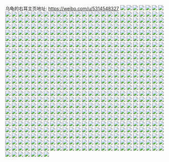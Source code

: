 乌龟的右耳主页地址: https://weibo.com/u/5314548327 
![](https://wx4.sinaimg.cn/mw2000/005NFiNpgy1h94vic3oeij30u0140n7d.jpg) 
![](https://wx4.sinaimg.cn/mw2000/005NFiNpgy1h94vii0osmj30u0140wni.jpg) 
![](https://wx4.sinaimg.cn/mw2000/005NFiNpgy1h94vifchlbj30u0140123.jpg) 
![](https://wx4.sinaimg.cn/mw2000/005NFiNpgy1h94viiz5ahj30u0140agi.jpg) 
![](https://wx4.sinaimg.cn/mw2000/005NFiNpgy1h92pw71lkcj33402c07wi.jpg) 
![](https://wx4.sinaimg.cn/mw2000/005NFiNpgy1h92pw3n15gj30u01667at.jpg) 
![](https://wx4.sinaimg.cn/mw2000/005NFiNpgy1h92pw4celsj30tz14sah9.jpg) 
![](https://wx4.sinaimg.cn/mw2000/005NFiNpgy1h8t2o1cef5j30s913z7j9.jpg) 
![](https://wx4.sinaimg.cn/mw2000/005NFiNpgy1h8clnm63vvj30u00zmnkp.jpg) 
![](https://wx4.sinaimg.cn/mw2000/005NFiNpgy1h888nxo1o3j30x10u2aju.jpg) 
![](https://wx4.sinaimg.cn/mw2000/005NFiNpgy1h888nyknchj30tx0u2gwo.jpg) 
![](https://wx4.sinaimg.cn/mw2000/005NFiNpgy1h888nzeb9yj30y80u24cf.jpg) 
![](https://wx4.sinaimg.cn/mw2000/005NFiNpgy1h888nwgoaij30xl0u2wpi.jpg) 
![](https://wx4.sinaimg.cn/mw2000/005NFiNpgy1h7wnscneekj32c03407wi.jpg) 
![](https://wx4.sinaimg.cn/mw2000/005NFiNpgy1h7gtqbn2roj30zu1jqad5.jpg) 
![](https://wx4.sinaimg.cn/mw2000/005NFiNpgy1h7gtqc8cccj30zu1kwdhu.jpg) 
![](https://wx4.sinaimg.cn/mw2000/005NFiNpgy1h7gtqauxh7j30zt1letb7.jpg) 
![](https://wx4.sinaimg.cn/mw2000/005NFiNpgy1h7eio3jgsrj31sc2dsu0y.jpg) 
![](https://wx4.sinaimg.cn/mw2000/005NFiNpgy1h77kml2xvgj30zu25o7wi.jpg) 
![](https://wx4.sinaimg.cn/mw2000/005NFiNpgy1h77kmogtooj30zu25onpd.jpg) 
![](https://wx4.sinaimg.cn/mw2000/005NFiNpgy1h73s7btiv1j3334334x6p.jpg) 
![](https://wx4.sinaimg.cn/mw2000/005NFiNpgy1h73s7c7xn9j30u00u0aba.jpg) 
![](https://wx4.sinaimg.cn/mw2000/005NFiNpgy1h6ed8mefyfj30wi0qjwfb.jpg) 
![](https://wx4.sinaimg.cn/mw2000/005NFiNpgy1h6ed8mtdr0j30wi0wmjrz.jpg) 
![](https://wx4.sinaimg.cn/mw2000/005NFiNpgy1h6b35vr4wvj322o33yao1.jpg) 
![](https://wx4.sinaimg.cn/mw2000/005NFiNpgy1h6b35ywjjtj322m33ytsz.jpg) 
![](https://wx4.sinaimg.cn/mw2000/005NFiNpgy1h6b35sukchj31tu22o7wi.jpg) 
![](https://wx4.sinaimg.cn/mw2000/005NFiNpgy1h66jch38bzj32c0341aiv.jpg) 
![](https://wx4.sinaimg.cn/mw2000/005NFiNpgy1h66jd3x5o6j32c0341n6t.jpg) 
![](https://wx4.sinaimg.cn/mw2000/005NFiNpgy1h66jhd2xzyj32c0340tiy.jpg) 
![](https://wx4.sinaimg.cn/mw2000/005NFiNpgy1h66jixkzwbj312w1sl41e.jpg) 
![](https://wx4.sinaimg.cn/mw2000/005NFiNpgy1h5x6mwvesmj30u00vuwml.jpg) 
![](https://wx4.sinaimg.cn/mw2000/005NFiNpgy1h5x6n9w29dj30wi1ljwo8.jpg) 
![](https://wx4.sinaimg.cn/mw2000/005NFiNpgy1h5x6nalc8vj30t11a1nfl.jpg) 
![](https://wx4.sinaimg.cn/mw2000/005NFiNpgy1h5vzhgykmpj32c0340qv6.jpg) 
![](https://wx4.sinaimg.cn/mw2000/005NFiNpgy1h5vzhewstvj33402c0nb4.jpg) 
![](https://wx4.sinaimg.cn/mw2000/005NFiNpgy1h5vzmlsyo2j30wh1miabp.jpg) 
![](https://wx4.sinaimg.cn/mw2000/005NFiNpgy1h5p5i9i5vzj33402c0qv5.jpg) 
![](https://wx4.sinaimg.cn/mw2000/005NFiNpgy1h5p5ierqu1j327m2q8b2a.jpg) 
![](https://wx4.sinaimg.cn/mw2000/005NFiNpgy1h5km07bqgoj31sc2dsqs9.jpg) 
![](https://wx4.sinaimg.cn/mw2000/005NFiNpgy1h5jb3t7lccj30tn1d9dqs.jpg) 
![](https://wx4.sinaimg.cn/mw2000/005NFiNpgy1h5jb8v9kibj30tu13uqdb.jpg) 
![](https://wx4.sinaimg.cn/mw2000/005NFiNpgy1h5jb3mxz9rj30tw13wjwk.jpg) 
![](https://wx4.sinaimg.cn/mw2000/005NFiNpgy1h5jb8vrqw7j30tu13ugrv.jpg) 
![](https://wx4.sinaimg.cn/mw2000/005NFiNpgy1h5jb3rpt1sj33kd2hz4qr.jpg) 
![](https://wx4.sinaimg.cn/mw2000/005NFiNpgy1h5j9omew7sj30tu1080zk.jpg) 
![](https://wx4.sinaimg.cn/mw2000/005NFiNpgy1h5j9o3l5ltj313u0tuaj7.jpg) 
![](https://wx4.sinaimg.cn/mw2000/005NFiNpgy1h5j9n840ihj313u0tun9h.jpg) 
![](https://wx4.sinaimg.cn/mw2000/005NFiNpgy1h5j9p7cpg6j33402c0npe.jpg) 
![](https://wx4.sinaimg.cn/mw2000/005NFiNpgy1h5j9n8imztj313u0tu15k.jpg) 
![](https://wx4.sinaimg.cn/mw2000/005NFiNpgy1h5j4q6jtd7j31sc2dshdt.jpg) 
![](https://wx4.sinaimg.cn/mw2000/005NFiNpgy1h5j4pzr52mj32c03414qq.jpg) 
![](https://wx4.sinaimg.cn/mw2000/005NFiNpgy1h5e9d0yiahj30u00ucju9.jpg) 
![](https://wx4.sinaimg.cn/mw2000/005NFiNpgy1h5c6qv3uxsj31hc0u0nbm.jpg) 
![](https://wx4.sinaimg.cn/mw2000/005NFiNpgy1h5c6qvmv2uj31hc0u04bt.jpg) 
![](https://wx4.sinaimg.cn/mw2000/005NFiNpgy1h5c6qw89e3j31ew0smnal.jpg) 
![](https://wx4.sinaimg.cn/mw2000/005NFiNpgy1h52yqrvhr0j32c0340b29.jpg) 
![](https://wx4.sinaimg.cn/mw2000/005NFiNpgy1h52yqssj8fj32c0341b29.jpg) 
![](https://wx4.sinaimg.cn/mw2000/005NFiNpgy1h52yr1x18mj30wi1ycqv5.jpg) 
![](https://wx4.sinaimg.cn/mw2000/005NFiNpgy1h52yra8rumj30wi1ycqv5.jpg) 
![](https://wx4.sinaimg.cn/mw2000/005NFiNpgy1h52yqo4frnj30wi1ycnpd.jpg) 
![](https://wx4.sinaimg.cn/mw2000/005NFiNpgy1h52yriqwwnj30wi1ycnpd.jpg) 
![](https://wx4.sinaimg.cn/mw2000/005NFiNpgy1h4yat4knayj30u00g3wgb.jpg) 
![](https://wx4.sinaimg.cn/mw2000/005NFiNpgy1h4xdipa5caj30mi0u0dlz.jpg) 
![](https://wx4.sinaimg.cn/mw2000/005NFiNpgy1h4xdipsnunj30mi0u0454.jpg) 
![](https://wx4.sinaimg.cn/mw2000/005NFiNpgy1h4v4ohsj6kj30wi1fijyi.jpg) 
![](https://wx4.sinaimg.cn/mw2000/005NFiNpgy1h4v4p9hs3zj30wi1ycqg9.jpg) 
![](https://wx4.sinaimg.cn/mw2000/005NFiNpgy1h4v4oiluq5j30wh0ddta0.jpg) 
![](https://wx4.sinaimg.cn/mw2000/005NFiNpgy1h4v4rea1qvj30wh0huq4u.jpg) 
![](https://wx4.sinaimg.cn/mw2000/005NFiNpgy1h4rnwx0u8rj33402c0npe.jpg) 
![](https://wx4.sinaimg.cn/mw2000/005NFiNpgy1h4qfbh98ysj30sw0psthh.jpg) 
![](https://wx4.sinaimg.cn/mw2000/005NFiNpgy1h4qfcop9l3j30p10rdgt9.jpg) 
![](https://wx4.sinaimg.cn/mw2000/005NFiNpgy1h4pdf39zn3j31sc2dse81.jpg) 
![](https://wx4.sinaimg.cn/mw2000/005NFiNpgy1h4pdfip4noj315o1qih7l.jpg) 
![](https://wx4.sinaimg.cn/mw2000/005NFiNpgy1h4pdhojk5uj30tw13w4db.jpg) 
![](https://wx4.sinaimg.cn/mw2000/005NFiNpgy1h4pderq93uj31sc2dse81.jpg) 
![](https://wx4.sinaimg.cn/mw2000/005NFiNpgy1h4ihootqgjj31sc2dsave.jpg) 
![](https://wx4.sinaimg.cn/mw2000/005NFiNpgy1h4ifcy695pj31sc2dsu0y.jpg) 
![](https://wx4.sinaimg.cn/mw2000/005NFiNpgy1h4ifd3xtlvj31sc2ds7wi.jpg) 
![](https://wx4.sinaimg.cn/mw2000/005NFiNpgy1h4ifcywjxuj30u01sxn4c.jpg) 
![](https://wx4.sinaimg.cn/mw2000/005NFiNpgy1h4ifd0uconj30wi1ycdwf.jpg) 
![](https://wx4.sinaimg.cn/mw2000/005NFiNpgy1h4ifd1drjqj30u00lpgpb.jpg) 
![](https://wx4.sinaimg.cn/mw2000/005NFiNpgy1h4gymxhe9uj31sc2dsb29.jpg) 
![](https://wx4.sinaimg.cn/mw2000/005NFiNpgy1h4gymw2dfcj31sc2dse81.jpg) 
![](https://wx4.sinaimg.cn/mw2000/005NFiNpgy1h4gymzsxoyj31sc2dsb29.jpg) 
![](https://wx4.sinaimg.cn/mw2000/005NFiNpgy1h4g0gnwc77j32c03404qq.jpg) 
![](https://wx4.sinaimg.cn/mw2000/005NFiNpgy1h4g0gr6st9j30u008dq40.jpg) 
![](https://wx4.sinaimg.cn/mw2000/005NFiNpgy1h4g0gqfmckj32c0340qv5.jpg) 
![](https://wx4.sinaimg.cn/mw2000/005NFiNpgy1h4ftga02lcj313u0tu7nh.jpg) 
![](https://wx4.sinaimg.cn/mw2000/005NFiNpgy1h4ftfu62nwj30ts0viwqw.jpg) 
![](https://wx4.sinaimg.cn/mw2000/005NFiNpgy1h4fti6gm7rj30tw13w4fd.jpg) 
![](https://wx4.sinaimg.cn/mw2000/005NFiNpgy1h4cd99jmo6j31sc2dskjm.jpg) 
![](https://wx4.sinaimg.cn/mw2000/005NFiNpgy1h4cd93l8s9j31sc2dse83.jpg) 
![](https://wx4.sinaimg.cn/mw2000/005NFiNpgy1h4cd9hbxqyj31sc2ajnpf.jpg) 
![](https://wx4.sinaimg.cn/mw2000/005NFiNpgy1h4cdcr0xsyj30hh0cxdge.jpg) 
![](https://wx4.sinaimg.cn/mw2000/005NFiNpgy1h442dof7kzj30u00sv10n.jpg) 
![](https://wx4.sinaimg.cn/mw2000/005NFiNpgy1h439dp4i1sj32c0340hdu.jpg) 
![](https://wx4.sinaimg.cn/mw2000/005NFiNpgy1h439drq2w9j32by2yhx6p.jpg) 
![](https://wx4.sinaimg.cn/mw2000/005NFiNpgy1h439duyuumj31sc2dshdt.jpg) 
![](https://wx4.sinaimg.cn/mw2000/005NFiNpgy1h43901h4u3j33402c0npf.jpg) 
![](https://wx4.sinaimg.cn/mw2000/005NFiNpgy1h4370yl808j30qa1apnbt.jpg) 
![](https://wx4.sinaimg.cn/mw2000/005NFiNpgy1h4370xia6jj30u01hc1ct.jpg) 
![](https://wx4.sinaimg.cn/mw2000/005NFiNpgy1h40z6xxbbrj32c03411kz.jpg) 
![](https://wx4.sinaimg.cn/mw2000/005NFiNpgy1h40z6yto77j30pi0mcdn5.jpg) 
![](https://wx4.sinaimg.cn/mw2000/005NFiNpgy1h3w4mlcqtmj30tq0fz77s.jpg) 
![](https://wx4.sinaimg.cn/mw2000/005NFiNpgy1h3w4mozu8sj30tf0mdwjo.jpg) 
![](https://wx4.sinaimg.cn/mw2000/005NFiNpgy1h3srchjhk4j32c03407wi.jpg) 
![](https://wx4.sinaimg.cn/mw2000/005NFiNpgy1h3srcjboksj32c03404qp.jpg) 
![](https://wx4.sinaimg.cn/mw2000/005NFiNpgy1h3srcmuywkj32c0340x6q.jpg) 
![](https://wx4.sinaimg.cn/mw2000/005NFiNpgy1h3srcblc9rj30sk13rtgg.jpg) 
![](https://wx4.sinaimg.cn/mw2000/005NFiNpgy1h3srcdwxvzj32c03401ky.jpg) 
![](https://wx4.sinaimg.cn/mw2000/005NFiNpgy1h3srco5jcjj31sc2dse3s.jpg) 
![](https://wx4.sinaimg.cn/mw2000/005NFiNply1h3qes2398mj30nu0miwl6.jpg) 
![](https://wx4.sinaimg.cn/mw2000/005NFiNply1h3qeutauv8j313u0tuk6y.jpg) 
![](https://wx4.sinaimg.cn/mw2000/005NFiNpgy1h3mwylumx8j31sc2ds4qq.jpg) 
![](https://wx4.sinaimg.cn/mw2000/005NFiNpgy1h3gapdwyxnj31sc2ds1kx.jpg) 
![](https://wx4.sinaimg.cn/mw2000/005NFiNpgy1h3g7344opfj30wi1ycx1i.jpg) 
![](https://wx4.sinaimg.cn/mw2000/005NFiNpgy1h3fn3urxv9j30mi0idtdd.jpg) 
![](https://wx4.sinaimg.cn/mw2000/005NFiNpgy1h3fmxpuxmsj33402c0qv6.jpg) 
![](https://wx4.sinaimg.cn/mw2000/005NFiNpgy1h3fmxrq14bj33402c0qv6.jpg) 
![](https://wx4.sinaimg.cn/mw2000/005NFiNpgy1h3fmgneaqhj31sc2dse81.jpg) 
![](https://wx4.sinaimg.cn/mw2000/005NFiNpgy1h3913tu8nqj30u01dge10.jpg) 
![](https://wx4.sinaimg.cn/mw2000/005NFiNpgy1h38jiqwtr8j30wi1yckbo.jpg) 
![](https://wx4.sinaimg.cn/mw2000/005NFiNpgy1h304nk6tf2j31sc2dsu0x.jpg) 
![](https://wx4.sinaimg.cn/mw2000/005NFiNpgy1h304nl3oa1j30mi0u0qci.jpg) 
![](https://wx4.sinaimg.cn/mw2000/005NFiNpgy1h304nhqfghj30mi0rjam4.jpg) 
![](https://wx4.sinaimg.cn/mw2000/005NFiNpgy1h2zsvnlpwfj31sc2ds7wh.jpg) 
![](https://wx4.sinaimg.cn/mw2000/005NFiNpgy1h2zsvok9m1j31sc2dse81.jpg) 
![](https://wx4.sinaimg.cn/mw2000/005NFiNpgy1h2yxwxsnclj32c0340qv6.jpg) 
![](https://wx4.sinaimg.cn/mw2000/005NFiNpgy1h2yxwz83ojj30tz19ntmh.jpg) 
![](https://wx4.sinaimg.cn/mw2000/005NFiNpgy1h2hjgll3ibj33402c0b2a.jpg) 
![](https://wx4.sinaimg.cn/mw2000/005NFiNpgy1h2fb5vojaij30wi0b7t9u.jpg) 
![](https://wx4.sinaimg.cn/mw2000/005NFiNpgy1h2fb5whnfbj30wi0j3q6l.jpg) 
![](https://wx4.sinaimg.cn/mw2000/005NFiNpgy1h2cyrxr2fhj33402c0b2a.jpg) 
![](https://wx4.sinaimg.cn/mw2000/005NFiNpgy1h2bkzf537oj30mi0u0dnf.jpg) 
![](https://wx4.sinaimg.cn/mw2000/005NFiNpgy1h2bkzd3cbpj30wi1ycnpd.jpg) 
![](https://wx4.sinaimg.cn/mw2000/005NFiNpgy1h2bkzdwf54j30uo1iidp9.jpg) 
![](https://wx4.sinaimg.cn/mw2000/005NFiNpgy1h2bkzei6p5j30v81hz11u.jpg) 
![](https://wx4.sinaimg.cn/mw2000/005NFiNpgy1h2937rpsesj30c80bm0t5.jpg) 
![](https://wx4.sinaimg.cn/mw2000/005NFiNpgy1h271ymxhxpj30u01hc1j3.jpg) 
![](https://wx4.sinaimg.cn/mw2000/005NFiNpgy1h271ynkk3lj30u01hctxj.jpg) 
![](https://wx4.sinaimg.cn/mw2000/005NFiNpgy1h271yor5j4j30u01hce52.jpg) 
![](https://wx4.sinaimg.cn/mw2000/005NFiNpgy1h271yp9na1j30u01hckf9.jpg) 
![](https://wx4.sinaimg.cn/mw2000/005NFiNpgy1h271ypoo0aj30u01hce45.jpg) 
![](https://wx4.sinaimg.cn/mw2000/005NFiNpgy1h22ld76sgjj30u01ag1ck.jpg) 
![](https://wx4.sinaimg.cn/mw2000/005NFiNpgy1h22lfn2id6j30u417ktn9.jpg) 
![](https://wx4.sinaimg.cn/mw2000/005NFiNpgy1h22ld9vz57j31sc2dsnpd.jpg) 
![](https://wx4.sinaimg.cn/mw2000/005NFiNpgy1h228pqbsr4j30wi1ycqph.jpg) 
![](https://wx4.sinaimg.cn/mw2000/005NFiNpgy1h228pmu3tqj30wi1ycx14.jpg) 
![](https://wx4.sinaimg.cn/mw2000/005NFiNpgy1h228py5ijrj30wi1yckjl.jpg) 
![](https://wx4.sinaimg.cn/mw2000/005NFiNpgy1h228pz1wcbj30hl0u0dm1.jpg) 
![](https://wx4.sinaimg.cn/mw2000/005NFiNpgy1h1z1pl9posj33402c0e82.jpg) 
![](https://wx4.sinaimg.cn/mw2000/005NFiNpgy1h1z1pnd1v2j33402c0hdw.jpg) 
![](https://wx4.sinaimg.cn/mw2000/005NFiNpgy1h1z0lnuu02j313u0tu7l4.jpg) 
![](https://wx4.sinaimg.cn/mw2000/005NFiNpgy1h1z0h3w08pj313u0tukcf.jpg) 
![](https://wx4.sinaimg.cn/mw2000/005NFiNpgy1h1z0hrqcjlj313u0tu1cs.jpg) 
![](https://wx4.sinaimg.cn/mw2000/005NFiNpgy1h1z0igobylj313u0nvasg.jpg) 
![](https://wx4.sinaimg.cn/mw2000/005NFiNpgy1h1z0l4l0q1j313u0tu7nb.jpg) 
![](https://wx4.sinaimg.cn/mw2000/005NFiNpgy1h1z0gjdfv6j313u0tu1bq.jpg) 
![](https://wx4.sinaimg.cn/mw2000/005NFiNpgy1h1z0k44lo3j33402c0e83.jpg) 
![](https://wx4.sinaimg.cn/mw2000/005NFiNpgy1h1z0k0o110j315o1mn7wh.jpg) 
![](https://wx4.sinaimg.cn/mw2000/005NFiNpgy1h1z0me5pfqj30mi0u07gz.jpg) 
![](https://wx4.sinaimg.cn/mw2000/005NFiNpgy1h1z0q67gctj30mi0u0tg2.jpg) 
![](https://wx4.sinaimg.cn/mw2000/005NFiNpgy1h1yur6gzzhj32c0340npg.jpg) 
![](https://wx4.sinaimg.cn/mw2000/005NFiNpgy1h1yur2dgyhj315o2ethdt.jpg) 
![](https://wx4.sinaimg.cn/mw2000/005NFiNpgy1h1yuqzwqd1j30xc3pcqv5.jpg) 
![](https://wx4.sinaimg.cn/mw2000/005NFiNpgy1h1yur18stpj30xc35wkjm.jpg) 
![](https://wx4.sinaimg.cn/mw2000/005NFiNpgy1h1s94nf0cej30mi0u07ew.jpg) 
![](https://wx4.sinaimg.cn/mw2000/005NFiNpgy1h1s92x7et9j30mi0u0tll.jpg) 
![](https://wx4.sinaimg.cn/mw2000/005NFiNpgy1h1s8zg71rxj32c03407wk.jpg) 
![](https://wx4.sinaimg.cn/mw2000/005NFiNpgy1h1piqp66qvj30wi1dq0z7.jpg) 
![](https://wx4.sinaimg.cn/mw2000/005NFiNpgy1h1oae28sd4j30mi141wp3.jpg) 
![](https://wx4.sinaimg.cn/mw2000/005NFiNpgy1h1hpz2wb8aj30tu13u4al.jpg) 
![](https://wx4.sinaimg.cn/mw2000/005NFiNpgy1h1hpz225zwj31pa2ub4qp.jpg) 
![](https://wx4.sinaimg.cn/mw2000/005NFiNpgy1h1d284suwqj32c03404qr.jpg) 
![](https://wx4.sinaimg.cn/mw2000/005NFiNpgy1h183c5zz6ij30we1c9wnq.jpg) 
![](https://wx4.sinaimg.cn/mw2000/005NFiNpgy1h183c6drzxj30wh1lhqcr.jpg) 
![](https://wx4.sinaimg.cn/mw2000/005NFiNpgy1h183c6s77bj30wi1lmgvt.jpg) 
![](https://wx4.sinaimg.cn/mw2000/005NFiNpgy1h183c7n2j0j31wl2k1kjl.jpg) 
![](https://wx4.sinaimg.cn/mw2000/005NFiNpgy1h183c9838lj33402c0u0y.jpg) 
![](https://wx4.sinaimg.cn/mw2000/005NFiNpgy1h183cabbwxj32c03407wi.jpg) 
![](https://wx4.sinaimg.cn/mw2000/005NFiNpgy1h183cbjlokj31sc2dskjl.jpg) 
![](https://wx4.sinaimg.cn/mw2000/005NFiNpgy1h183cc7kmgj31sc2dse81.jpg) 
![](https://wx4.sinaimg.cn/mw2000/005NFiNpgy1h183ccpsftj30mi0u0wk6.jpg) 
![](https://wx4.sinaimg.cn/mw2000/005NFiNpgy1h0ucyw7p1cj32c0340b2a.jpg) 
![](https://wx4.sinaimg.cn/mw2000/005NFiNpgy1h0ucys0e2dj30mi0u0468.jpg) 
![](https://wx4.sinaimg.cn/mw2000/005NFiNpgy1h0s0bjcempj313u0tu7f1.jpg) 
![](https://wx4.sinaimg.cn/mw2000/005NFiNpgy1h0s0a7jpjzj30fv0u0dm3.jpg) 
![](https://wx4.sinaimg.cn/mw2000/005NFiNpgy1h0fgloud1qj30mi0u0wkt.jpg) 
![](https://wx4.sinaimg.cn/mw2000/005NFiNpgy1h0fglpaucej30wg176469.jpg) 
![](https://wx4.sinaimg.cn/mw2000/005NFiNpgy1h0fgg1gbe2j30wi1lr1kp.jpg) 
![](https://wx4.sinaimg.cn/mw2000/005NFiNpgy1h0fgg2jyzcj30u01sxqt8.jpg) 
![](https://wx4.sinaimg.cn/mw2000/005NFiNpgy1h0fgg47q7pj333y1trb2b.jpg) 
![](https://wx4.sinaimg.cn/mw2000/005NFiNpgy1h0fgg5ky2yj31sc2ds1kx.jpg) 
![](https://wx4.sinaimg.cn/mw2000/005NFiNpgy1h0fgg04hfxj31sc2ds1kx.jpg) 
![](https://wx4.sinaimg.cn/mw2000/005NFiNpgy1h0fgg6egqlj31sc2ds1kx.jpg) 
![](https://wx4.sinaimg.cn/mw2000/005NFiNpgy1h0d30o3a3aj32c0340u0y.jpg) 
![](https://wx4.sinaimg.cn/mw2000/005NFiNpgy1h0d0hqdkpyj32c03407wk.jpg) 
![](https://wx4.sinaimg.cn/mw2000/005NFiNpgy1h0d0hm857wj32c03401kz.jpg) 
![](https://wx4.sinaimg.cn/mw2000/005NFiNpgy1h0d0hrrcp8j30hg0tzq8k.jpg) 
![](https://wx4.sinaimg.cn/mw2000/005NFiNpgy1h06xe1ymdtj30u011g0z6.jpg) 
![](https://wx4.sinaimg.cn/mw2000/005NFiNpgy1h06xeje75sj30u00g5tei.jpg) 
![](https://wx4.sinaimg.cn/mw2000/005NFiNpgy1gzytdy3qizj30wi1yc4bj.jpg) 
![](https://wx4.sinaimg.cn/mw2000/005NFiNpgy1gzupez6tloj30wi1lse5k.jpg) 
![](https://wx4.sinaimg.cn/mw2000/005NFiNpgy1gzupew2ftkj30wi1lghb3.jpg) 
![](https://wx4.sinaimg.cn/mw2000/005NFiNpgy1gzopwukz1oj32bc2bc4qp.jpg) 
![](https://wx4.sinaimg.cn/mw2000/005NFiNpgy1gzgxh9wd4aj30u01sxamw.jpg) 
![](https://wx4.sinaimg.cn/mw2000/005NFiNpgy1gz4qko7q7tj30u01apjxi.jpg) 
![](https://wx4.sinaimg.cn/mw2000/005NFiNpgy1gyzp7eyhggj33402c0npe.jpg) 
![](https://wx4.sinaimg.cn/mw2000/005NFiNpgy1gytsqy6itrj30t117kk8j.jpg) 
![](https://wx4.sinaimg.cn/mw2000/005NFiNpgy1gytsqyo0tmj30u00xm0vs.jpg) 
![](https://wx4.sinaimg.cn/mw2000/005NFiNpgy1gytsqz05brj30wh0utdje.jpg) 
![](https://wx4.sinaimg.cn/mw2000/005NFiNpgy1gytsqzezqwj30wi1yc7f4.jpg) 
![](https://wx4.sinaimg.cn/mw2000/005NFiNpgy1gy6dibpm9fj30tw13qtpl.jpg) 
![](https://wx4.sinaimg.cn/mw2000/005NFiNpgy1gy6diakuj9j30tw13otq2.jpg) 
![](https://wx4.sinaimg.cn/mw2000/005NFiNpgy1gxyg2d46d6j30u01sxnas.jpg) 
![](https://wx4.sinaimg.cn/mw2000/005NFiNpgy1gxp1or4h81j30c80gyn0b.jpg) 
![](https://wx4.sinaimg.cn/mw2000/005NFiNpgy1gxjgtbya4dj32c03407wj.jpg) 
![](https://wx4.sinaimg.cn/mw2000/005NFiNpgy1gxicuxtpsqj30mi0u0wmk.jpg) 
![](https://wx4.sinaimg.cn/mw2000/005NFiNpgy1gxicj3fp1lj30mi0u0dnz.jpg) 
![](https://wx4.sinaimg.cn/mw2000/005NFiNpgy1gxactv1pkkj30u012faeo.jpg) 
![](https://wx4.sinaimg.cn/mw2000/005NFiNpgy1gxactthu3ij30u01400z2.jpg) 
![](https://wx4.sinaimg.cn/mw2000/005NFiNpgy1gxactvixfgj31400u0gt8.jpg) 
![](https://wx4.sinaimg.cn/mw2000/005NFiNpgy1gx0mlfoxk1j32c0340hdu.jpg) 
![](https://wx4.sinaimg.cn/mw2000/005NFiNpgy1gwxmc3ytlij30lk0srqc1.jpg) 
![](https://wx4.sinaimg.cn/mw2000/005NFiNpgy1gwbkp4otjpj30wi1yc7fk.jpg) 
![](https://wx4.sinaimg.cn/mw2000/005NFiNpgy1gwbkp2minxj30u01sx0zd.jpg) 
![](https://wx4.sinaimg.cn/mw2000/005NFiNpgy1gwbkp3h6t6j30u01sxgre.jpg) 
![](https://wx4.sinaimg.cn/mw2000/005NFiNpgy1gwbjvc5z1zj32c0340hdu.jpg) 
![](https://wx4.sinaimg.cn/mw2000/005NFiNpgy1gwbk1xqf0dj30mi0u0n3g.jpg) 
![](https://wx4.sinaimg.cn/mw2000/005NFiNpgy1gwbk2bht9lj30mi0u0gsz.jpg) 
![](https://wx4.sinaimg.cn/mw2000/005NFiNpgy1gwbjy2kkspj313u0q9ahs.jpg) 
![](https://wx4.sinaimg.cn/mw2000/005NFiNpgy1gwa6h5c52uj30u210gaon.jpg) 
![](https://wx4.sinaimg.cn/mw2000/005NFiNpgy1gwa6h6osvjj30u213qdti.jpg) 
![](https://wx4.sinaimg.cn/mw2000/005NFiNpgy1gwa6h2rty4j31qm2c0qv5.jpg) 
![](https://wx4.sinaimg.cn/mw2000/005NFiNpgy1gwa6h8hwuuj31qc2c0qv5.jpg) 
![](https://wx4.sinaimg.cn/mw2000/005NFiNpgy1gw8605pgbsj30u0140dqk.jpg) 
![](https://wx4.sinaimg.cn/mw2000/005NFiNpgy1gw8606jxxgj30u0140wph.jpg) 
![](https://wx4.sinaimg.cn/mw2000/005NFiNpgy1gw71geutnxj32c02ime81.jpg) 
![](https://wx4.sinaimg.cn/mw2000/005NFiNpgy1gw6xb6a6r0j33402c07wj.jpg) 
![](https://wx4.sinaimg.cn/mw2000/005NFiNpgy1gw4iin9cm8j30lc0u0tfk.jpg) 
![](https://wx4.sinaimg.cn/mw2000/005NFiNpgy1gw00yhniukj30u0140jz1.jpg) 
![](https://wx4.sinaimg.cn/mw2000/005NFiNpgy1gw00ygf5jhj30u0140qb8.jpg) 
![](https://wx4.sinaimg.cn/mw2000/005NFiNpgy1gw00yio0agj30u0140wlt.jpg) 
![](https://wx4.sinaimg.cn/mw2000/005NFiNpgy1gw00yjm5oij30u0140wm3.jpg) 
![](https://wx4.sinaimg.cn/mw2000/005NFiNpgy1gw00ykm5sjj30u0140qaw.jpg) 
![](https://wx4.sinaimg.cn/mw2000/005NFiNpgy1gw00uc1h7jj30u01407d5.jpg) 
![](https://wx4.sinaimg.cn/mw2000/005NFiNpgy1gw00uba4t6j30u014046u.jpg) 
![](https://wx4.sinaimg.cn/mw2000/005NFiNpgy1gw00uddecwj30u0140thy.jpg) 
![](https://wx4.sinaimg.cn/mw2000/005NFiNpgy1gw00ugeaonj30u0140gy4.jpg) 
![](https://wx4.sinaimg.cn/mw2000/005NFiNpgy1gw00ujik7lj30u0140k2i.jpg) 
![](https://wx4.sinaimg.cn/mw2000/005NFiNpgy1gw00uhbxodj30u0140n7n.jpg) 
![](https://wx4.sinaimg.cn/mw2000/005NFiNpgy1gw00ukeqk7j30u0140125.jpg) 
![](https://wx4.sinaimg.cn/mw2000/005NFiNpgy1gw00ulqsixj30u01407ej.jpg) 
![](https://wx4.sinaimg.cn/mw2000/005NFiNpgy1gw00ummaekj30u0140tj1.jpg) 
![](https://wx4.sinaimg.cn/mw2000/005NFiNpgy1gvzzsgwk3dj30u0140q96.jpg) 
![](https://wx4.sinaimg.cn/mw2000/005NFiNpgy1gvwbysocx9j30uk36lx6p.jpg) 
![](https://wx4.sinaimg.cn/mw2000/005NFiNpgy1gvwbyqiohij30u03ecnpd.jpg) 
![](https://wx4.sinaimg.cn/mw2000/005NFiNpgy1gvwb7z26ofj32c0340u0y.jpg) 
![](https://wx4.sinaimg.cn/mw2000/005NFiNpgy1gvwbamo68fj30mi0u07ds.jpg) 
![](https://wx4.sinaimg.cn/mw2000/005NFiNpgy1gvwb7run49j30w616w7ot.jpg) 
![](https://wx4.sinaimg.cn/mw2000/005NFiNpgy1gvwbc0xtkuj30hy0mun2d.jpg) 
![](https://wx4.sinaimg.cn/mw2000/005NFiNpgy1gvjlwldud1j60u01hcape02.jpg) 
![](https://wx4.sinaimg.cn/mw2000/005NFiNpgy1gvjlwm0ppej60u01hcqhi02.jpg) 
![](https://wx4.sinaimg.cn/mw2000/005NFiNpgy1gvetce84hdj60a308sdi202.jpg) 
![](https://wx4.sinaimg.cn/mw2000/005NFiNpgy1gvetceh5fzj609g0fj77402.jpg) 
![](https://wx4.sinaimg.cn/mw2000/005NFiNpgy1gvetcdrcb8j607q09u40502.jpg) 
![](https://wx4.sinaimg.cn/mw2000/005NFiNpgy1gvetcesojej60rs0rtn0p02.jpg) 
![](https://wx4.sinaimg.cn/mw2000/005NFiNpgy1gvetd7pqu1j60rs0rsagx02.jpg) 
![](https://wx4.sinaimg.cn/mw2000/005NFiNpgy1gvepgtqn6rj60cs0cumx402.jpg) 
![](https://wx4.sinaimg.cn/mw2000/005NFiNpgy1gveph19ox8j60f00ejmxa02.jpg) 
![](https://wx4.sinaimg.cn/mw2000/005NFiNpgy1gv81wnqy0jj62rv2c1e8402.jpg) 
![](https://wx4.sinaimg.cn/mw2000/005NFiNpgy1gv2bxskagfj61900u0jx302.jpg) 
![](https://wx4.sinaimg.cn/mw2000/005NFiNpgy1gv2bxuvhocj618z0u0tf702.jpg) 
![](https://wx4.sinaimg.cn/mw2000/005NFiNpgy1gv2bznzz9oj62c03401kz02.jpg) 
![](https://wx4.sinaimg.cn/mw2000/005NFiNpgy1gv2c2se3cnj60mi0q410m02.jpg) 
![](https://wx4.sinaimg.cn/mw2000/005NFiNpgy1gv2bxotdjvj62c0340kjm02.jpg) 
![](https://wx4.sinaimg.cn/mw2000/005NFiNpgy1gv2c2qrwosj61000tzk9202.jpg) 
![](https://wx4.sinaimg.cn/mw2000/005NFiNpgy1guzw4ufsycj60u01sxqgb02.jpg) 
![](https://wx4.sinaimg.cn/mw2000/005NFiNpgy1guzw4w75clj60u01sx15402.jpg) 
![](https://wx4.sinaimg.cn/mw2000/005NFiNpgy1guzw4xtzrnj60u01sxtlc02.jpg) 
![](https://wx4.sinaimg.cn/mw2000/005NFiNpgy1guu8pzw7pqj60u01500x502.jpg) 
![](https://wx4.sinaimg.cn/mw2000/005NFiNpgy1guu8pzfie4j607h06da9x02.jpg) 
![](https://wx4.sinaimg.cn/mw2000/005NFiNpgy1guo9cx6b8xj62801o0npe02.jpg) 
![](https://wx4.sinaimg.cn/mw2000/005NFiNpgy1guo9czjgpxj62801o0kjm02.jpg) 
![](https://wx4.sinaimg.cn/mw2000/005NFiNpgy1gumfm4oqclj62c0340b2a02.jpg) 
![](https://wx4.sinaimg.cn/mw2000/005NFiNpgy1gujzpd1l8rj62c03404qr02.jpg) 
![](https://wx4.sinaimg.cn/mw2000/005NFiNpgy1gujzphxptrj62c0340e8302.jpg) 
![](https://wx4.sinaimg.cn/mw2000/005NFiNpgy1gujzpla9c9j62c0340npe02.jpg) 
![](https://wx4.sinaimg.cn/mw2000/005NFiNpgy1gufhdb9utaj61sc2dsb2a02.jpg) 
![](https://wx4.sinaimg.cn/mw2000/005NFiNpgy1gufhda3chlj61sc2ds1ky02.jpg) 
![](https://wx4.sinaimg.cn/mw2000/005NFiNpgy1gufhdcbodxj61sc2ds1ky02.jpg) 
![](https://wx4.sinaimg.cn/mw2000/005NFiNpgy1gufhdd8qrxj61sc2dsu0x02.jpg) 
![](https://wx4.sinaimg.cn/mw2000/005NFiNpgy1gufequa3uij629w2uwx6p02.jpg) 
![](https://wx4.sinaimg.cn/mw2000/005NFiNpgy1gufeqwq9evj62p920yb2902.jpg) 
![](https://wx4.sinaimg.cn/mw2000/005NFiNpgy1gucw9l7l2wj62801o0qv502.jpg) 
![](https://wx4.sinaimg.cn/mw2000/005NFiNpgy1gucw9m4ey5j62801o0npd02.jpg) 
![](https://wx4.sinaimg.cn/mw2000/005NFiNpgy1gucw9n6kytj62801o0x6p02.jpg) 
![](https://wx4.sinaimg.cn/mw2000/005NFiNpgy1gucw9k2z47j62801o0kjl02.jpg) 
![](https://wx4.sinaimg.cn/mw2000/005NFiNpgy1guaertza34j60rm1jan1s02.jpg) 
![](https://wx4.sinaimg.cn/mw2000/005NFiNpgy1guaerst040j62c02ypb2a02.jpg) 
![](https://wx4.sinaimg.cn/mw2000/005NFiNpgy1gu9jo6kr1yj63402c0e8202.jpg) 
![](https://wx4.sinaimg.cn/mw2000/005NFiNpgy1gu9jpkj2xjj63402c04qr02.jpg) 
![](https://wx4.sinaimg.cn/mw2000/005NFiNpgy1gu9jobts1gj63402c01l002.jpg) 
![](https://wx4.sinaimg.cn/mw2000/005NFiNpgy1gu9jo94ueuj63402c0npf02.jpg) 
![](https://wx4.sinaimg.cn/mw2000/005NFiNpgy1gu4t89sxewj61sc2dskjl02.jpg) 
![](https://wx4.sinaimg.cn/mw2000/005NFiNpgy1gu4t8brohsj61sc2dskjl02.jpg) 
![](https://wx4.sinaimg.cn/mw2000/005NFiNpgy1gu4t8dhb2vj61sc2dsu0x02.jpg) 
![](https://wx4.sinaimg.cn/mw2000/005NFiNpgy1gu4t8fvuzaj61sc2dsqv502.jpg) 
![](https://wx4.sinaimg.cn/mw2000/005NFiNpgy1gu1ca97bhej63402c0u0z02.jpg) 
![](https://wx4.sinaimg.cn/mw2000/005NFiNpgy1gu1ca6iu3hj62801o07wh02.jpg) 
![](https://wx4.sinaimg.cn/mw2000/005NFiNpgy1gu1ca7akwzj60w616wk7b02.jpg) 
![](https://wx4.sinaimg.cn/mw2000/005NFiNpgy1gu0ebykq23j63402c01l002.jpg) 
![](https://wx4.sinaimg.cn/mw2000/005NFiNpgy1gu0ec2640cj63402c0npf02.jpg) 
![](https://wx4.sinaimg.cn/mw2000/005NFiNpgy1gu0ee1d1luj615o1qi4qp02.jpg) 
![](https://wx4.sinaimg.cn/mw2000/005NFiNpgy1gu0ebwd379j63402c0e8302.jpg) 
![](https://wx4.sinaimg.cn/mw2000/005NFiNpgy1gu0ebuosk4j61sc2dsx6p02.jpg) 
![](https://wx4.sinaimg.cn/mw2000/005NFiNpgy1gu0em13b04j60w616wan402.jpg) 
![](https://wx4.sinaimg.cn/mw2000/005NFiNpgy1gu0a9gxhu5j62c0340x6q02.jpg) 
![](https://wx4.sinaimg.cn/mw2000/005NFiNpgy1gtz4b7arptj613u0tuk7c02.jpg) 
![](https://wx4.sinaimg.cn/mw2000/005NFiNpgy1gtz4b839h6j613u0tuh5g02.jpg) 
![](https://wx4.sinaimg.cn/mw2000/005NFiNpgy1gtz4b8n6zwj613u0tuds602.jpg) 
![](https://wx4.sinaimg.cn/mw2000/005NFiNpgy1gtz4b98f46j613u0tudup02.jpg) 
![](https://wx4.sinaimg.cn/mw2000/005NFiNpgy1gtufwgth06j63402c07wj02.jpg) 
![](https://wx4.sinaimg.cn/mw2000/005NFiNpgy1gtd6sji4bnj34gn3xjb2h.jpg) 
![](https://wx4.sinaimg.cn/mw2000/005NFiNpgy1gtd6sficykj30u00zx0x1.jpg) 
![](https://wx4.sinaimg.cn/mw2000/005NFiNpgy1gtd6skdp66j31jk21y4qp.jpg) 
![](https://wx4.sinaimg.cn/mw2000/005NFiNpgy1gtd6slq3zwj32qq2i5u0y.jpg) 
![](https://wx4.sinaimg.cn/mw2000/005NFiNpgy1gt8m8sbnyqj30pr0vgdth.jpg) 
![](https://wx4.sinaimg.cn/mw2000/005NFiNpgy1gt8m7q8psrj30uk2dwb29.jpg) 
![](https://wx4.sinaimg.cn/mw2000/005NFiNpgy1gt8m7szcoaj30wi1yctuf.jpg) 
![](https://wx4.sinaimg.cn/mw2000/005NFiNpgy1gt8m9qepcej30zi0tvwpq.jpg) 
![](https://wx4.sinaimg.cn/mw2000/005NFiNpgy1gt8m7jofr3j33402c01ky.jpg) 
![](https://wx4.sinaimg.cn/mw2000/005NFiNpgy1gt8m7u4z2dj30uk36lx6p.jpg) 
![](https://wx4.sinaimg.cn/mw2000/005NFiNpgy1gt8mar75r6j33402c01ky.jpg) 
![](https://wx4.sinaimg.cn/mw2000/005NFiNpgy1gt8dqpkd7ij30v40tv489.jpg) 
![](https://wx4.sinaimg.cn/mw2000/005NFiNpgy1gt2gonscl5j31jn1w24qp.jpg) 
![](https://wx4.sinaimg.cn/mw2000/005NFiNpgy1gt2gootwsgj31cm1iu1es.jpg) 
![](https://wx4.sinaimg.cn/mw2000/005NFiNpgy1gt2gorsvrsj32c0340npe.jpg) 
![](https://wx4.sinaimg.cn/mw2000/005NFiNpgy1gt2gouim3ej32c0340npe.jpg) 
![](https://wx4.sinaimg.cn/mw2000/005NFiNpgy1gstkie6qxcj32c0340npf.jpg) 
![](https://wx4.sinaimg.cn/mw2000/005NFiNpgy1gstkigw1p2j32c0340qv7.jpg) 
![](https://wx4.sinaimg.cn/mw2000/005NFiNpgy1gstkijwk5jj32c03401kz.jpg) 
![](https://wx4.sinaimg.cn/mw2000/005NFiNpgy1gstkinnoafj32c03401kz.jpg) 
![](https://wx4.sinaimg.cn/mw2000/005NFiNpgy1gss6kosnqvj32c03401kz.jpg) 
![](https://wx4.sinaimg.cn/mw2000/005NFiNpgy1gss6klywgoj32c03401kz.jpg) 
![](https://wx4.sinaimg.cn/mw2000/005NFiNpgy1gsm0uamif5j30tu0u310o.jpg) 
![](https://wx4.sinaimg.cn/mw2000/005NFiNpgy1gsm0skf6rzj30wh09s3zp.jpg) 
![](https://wx4.sinaimg.cn/mw2000/005NFiNpgy1gshv4kat7xj31400u0qa6.jpg) 
![](https://wx4.sinaimg.cn/mw2000/005NFiNpgy1gshv4jxd1sj31400u0tiu.jpg) 
![](https://wx4.sinaimg.cn/mw2000/005NFiNpgy1gsar5q2fj9j32c0340npd.jpg) 
![](https://wx4.sinaimg.cn/mw2000/005NFiNpgy1gsar5mx9okj32c0340e81.jpg) 
![](https://wx4.sinaimg.cn/mw2000/005NFiNpgy1gs7okib7g3j313u0qrnpd.jpg) 
![](https://wx4.sinaimg.cn/mw2000/005NFiNpgy1gs3veg1k4sj30uy0yz0z0.jpg) 
![](https://wx4.sinaimg.cn/mw2000/005NFiNpgy1gs3vegod5ij31a70z316b.jpg) 
![](https://wx4.sinaimg.cn/mw2000/005NFiNpgy1gs3vehe8mmj31kc140dxs.jpg) 
![](https://wx4.sinaimg.cn/mw2000/005NFiNpgy1gs3vej7f3cj31e611mk41.jpg) 
![](https://wx4.sinaimg.cn/mw2000/005NFiNpgy1gs3s51u598j33402c0npe.jpg) 
![](https://wx4.sinaimg.cn/mw2000/005NFiNpgy1gs326llypzj333w1ufe82.jpg) 
![](https://wx4.sinaimg.cn/mw2000/005NFiNpgy1gs1yole3y7j32c02ocwyr.jpg) 
![](https://wx4.sinaimg.cn/mw2000/005NFiNpgy1gs1ypbs2uzj32c0340qv5.jpg) 
![](https://wx4.sinaimg.cn/mw2000/005NFiNpgy1gs1yp3n4u3j32c02ja7wi.jpg) 
![](https://wx4.sinaimg.cn/mw2000/005NFiNpgy1grzptz1ht1j30rs3atb2a.jpg) 
![](https://wx4.sinaimg.cn/mw2000/005NFiNpgy1grzg5ulqxuj30u00zu7w2.jpg) 
![](https://wx4.sinaimg.cn/mw2000/005NFiNpgy1grzg2u7so9j33402c0qv7.jpg) 
![](https://wx4.sinaimg.cn/mw2000/005NFiNpgy1grzg2wwf6kj31sc2ds000.jpg) 
![](https://wx4.sinaimg.cn/mw2000/005NFiNpgy1grzg2d7xauj32dx2c04qq.jpg) 
![](https://wx4.sinaimg.cn/mw2000/005NFiNpgy1grzg31l2vqj330j20lhdu.jpg) 
![](https://wx4.sinaimg.cn/mw2000/005NFiNpgy1gryf8gm1ioj32c0340u0x.jpg) 
![](https://wx4.sinaimg.cn/mw2000/005NFiNpgy1gryf8mzaykj32c0340b29.jpg) 
![](https://wx4.sinaimg.cn/mw2000/005NFiNpgy1gryf8unbpjj32c0340b29.jpg) 
![](https://wx4.sinaimg.cn/mw2000/005NFiNpgy1gryf8pfvh7j31be1axna3.jpg) 
![](https://wx4.sinaimg.cn/mw2000/005NFiNpgy1gryf954s55j33402c04qp.jpg) 
![](https://wx4.sinaimg.cn/mw2000/005NFiNpgy1gryf9qcuxgj32c0340hdt.jpg) 
![](https://wx4.sinaimg.cn/mw2000/005NFiNpgy1grlhsks825j310d0yon6l.jpg) 
![](https://wx4.sinaimg.cn/mw2000/005NFiNpgy1grlhsoswxaj30ys0pndo5.jpg) 
![](https://wx4.sinaimg.cn/mw2000/005NFiNpgy1grlhsnlthvj30u01ianpd.jpg) 
![](https://wx4.sinaimg.cn/mw2000/005NFiNpgy1grlhsqjoajj31jv1cnnip.jpg) 
![](https://wx4.sinaimg.cn/mw2000/005NFiNpgy1grkgzb8ldkj33402c0b29.jpg) 
![](https://wx4.sinaimg.cn/mw2000/005NFiNpgy1grizirbtj7j333y27b7wj.jpg) 
![](https://wx4.sinaimg.cn/mw2000/005NFiNpgy1grizizg8lzj33402c0npf.jpg) 
![](https://wx4.sinaimg.cn/mw2000/005NFiNpgy1grizj1fh49j30no0hsgm3.jpg) 
![](https://wx4.sinaimg.cn/mw2000/005NFiNpgy1grizilism6j315s0vc7lt.jpg) 
![](https://wx4.sinaimg.cn/mw2000/005NFiNpgy1grizj14odlj315s0vctml.jpg) 
![](https://wx4.sinaimg.cn/mw2000/005NFiNpgy1grizio880rj33402cv4qr.jpg) 
![](https://wx4.sinaimg.cn/mw2000/005NFiNpgy1grizj0alskj30vc0vctms.jpg) 
![](https://wx4.sinaimg.cn/mw2000/005NFiNpgy1griziw4ytzj30vc0vcqi5.jpg) 
![](https://wx4.sinaimg.cn/mw2000/005NFiNpgy1griziuesz9j33402c07wi.jpg) 
![](https://wx4.sinaimg.cn/mw2000/005NFiNpgy1grbe7xbxl3j32c0340kjm.jpg) 
![](https://wx4.sinaimg.cn/mw2000/005NFiNpgy1grbe7vrgtaj32c03407wj.jpg) 
![](https://wx4.sinaimg.cn/mw2000/005NFiNpgy1grbe8w80luj32c03407wj.jpg) 
![](https://wx4.sinaimg.cn/mw2000/005NFiNpgy1grb34dezlnj32c03404qq.jpg) 
![](https://wx4.sinaimg.cn/mw2000/005NFiNpgy1grav5hy3owj33402c0kjm.jpg) 
![](https://wx4.sinaimg.cn/mw2000/005NFiNpgy1grav5fgqtoj33402c0kjm.jpg) 
![](https://wx4.sinaimg.cn/mw2000/005NFiNpgy1grav5kh8jfj33402c0hdu.jpg) 
![](https://wx4.sinaimg.cn/mw2000/005NFiNpgy1grav5pkvqcj33402c0e82.jpg) 
![](https://wx4.sinaimg.cn/mw2000/005NFiNpgy1gr0r1d4x6lj61sc2ds7wh02.jpg) 
![](https://wx4.sinaimg.cn/mw2000/005NFiNpgy1gr0r1adsz8j31sc2dsb29.jpg) 
![](https://wx4.sinaimg.cn/mw2000/005NFiNpgy1gr0r0wbd2hj31sc2ds4qp.jpg) 
![](https://wx4.sinaimg.cn/mw2000/005NFiNpgy1gr0r1010ovj31sc2ds1kx.jpg) 
![](https://wx4.sinaimg.cn/mw2000/005NFiNpgy1gr0r17j11tj31sc2ds7wh.jpg) 
![](https://wx4.sinaimg.cn/mw2000/005NFiNpgy1gr0r13s5dej31sc2dsb29.jpg) 
![](https://wx4.sinaimg.cn/mw2000/005NFiNpgy1gr0r1g02hij31sc2ds4qp.jpg) 
![](https://wx4.sinaimg.cn/mw2000/005NFiNpgy1gr0r1j9dy3j31sc2ds1kx.jpg) 
![](https://wx4.sinaimg.cn/mw2000/005NFiNpgy1gr0r1mgeu9j31sc2ds4qp.jpg) 
![](https://wx4.sinaimg.cn/mw2000/005NFiNpgy1gr0p1ndgd6j33402c01ky.jpg) 
![](https://wx4.sinaimg.cn/mw2000/005NFiNpgy1gr0p1kg9i6j33402c0kjm.jpg) 
![](https://wx4.sinaimg.cn/mw2000/005NFiNpgy1gr0p2gvrtgj33402c07wi.jpg) 
![](https://wx4.sinaimg.cn/mw2000/005NFiNpgy1gr0p1gps3pj33402c0npd.jpg) 
![](https://wx4.sinaimg.cn/mw2000/005NFiNpgy1gr0p1pc54gj33402c0qv6.jpg) 
![](https://wx4.sinaimg.cn/mw2000/005NFiNpgy1gqzp8zm964j31i52athcx.jpg) 
![](https://wx4.sinaimg.cn/mw2000/005NFiNpgy1gqzp8y9q45j32c028je81.jpg) 
![](https://wx4.sinaimg.cn/mw2000/005NFiNpgy1gqx7iwzz3xj30wi1yc4qy.jpg) 
![](https://wx4.sinaimg.cn/mw2000/005NFiNpgy1gqx7izoogcj30wi1yc7wq.jpg) 
![](https://wx4.sinaimg.cn/mw2000/005NFiNpgy1gqx7j31wckj30wi1yc1l6.jpg) 
![](https://wx4.sinaimg.cn/mw2000/005NFiNpgy1gqtn04dccdj30tu13ukgt.jpg) 
![](https://wx4.sinaimg.cn/mw2000/005NFiNpgy1gqtn0l3e03j31g03404qp.jpg) 
![](https://wx4.sinaimg.cn/mw2000/005NFiNpgy1gqtn0j2ecij31cp33u1kx.jpg) 
![](https://wx4.sinaimg.cn/mw2000/005NFiNpgy1gqopgf9zlrj30wi18odl6.jpg) 
![](https://wx4.sinaimg.cn/mw2000/005NFiNpgy1gqopght2l2j30wh1ahq7w.jpg) 
![](https://wx4.sinaimg.cn/mw2000/005NFiNpgy1gqopggg4onj30wg1cujwe.jpg) 
![](https://wx4.sinaimg.cn/mw2000/005NFiNpgy1gqopgjaag2j30wi16l79w.jpg) 
![](https://wx4.sinaimg.cn/mw2000/005NFiNpgy1gqnoyuygagj30sp1dsn8l.jpg) 
![](https://wx4.sinaimg.cn/mw2000/005NFiNpgy1gqnoyvqu42j30ua0tv47i.jpg) 
![](https://wx4.sinaimg.cn/mw2000/005NFiNpgy1gqlspspwd0j32c0340qv5.jpg) 
![](https://wx4.sinaimg.cn/mw2000/005NFiNpgy1gqi0pa0cuyj33402c04jg.jpg) 
![](https://wx4.sinaimg.cn/mw2000/005NFiNpgy1gqhaiao7i1j30wi17cds4.jpg) 
![](https://wx4.sinaimg.cn/mw2000/005NFiNpgy1gqhai9eiwsj31531is7my.jpg) 
![](https://wx4.sinaimg.cn/mw2000/005NFiNpgy1gqhai8ga76j31451hjtog.jpg) 
![](https://wx4.sinaimg.cn/mw2000/005NFiNpgy1gqhaia9gfuj31400u07wh.jpg) 
![](https://wx4.sinaimg.cn/mw2000/005NFiNpgy1gqhaibbu5zj31400u07wh.jpg) 
![](https://wx4.sinaimg.cn/mw2000/005NFiNpgy1gqceq7iubzj30rs23q1kx.jpg) 
![](https://wx4.sinaimg.cn/mw2000/005NFiNpgy1gq6uahnlv6j30mi0u0aop.jpg) 
![](https://wx4.sinaimg.cn/mw2000/005NFiNpgy1gq6uamdu3tj32c03404qq.jpg) 
![](https://wx4.sinaimg.cn/mw2000/005NFiNpgy1gq6ubbcyf8j30ks0jotrv.jpg) 
![](https://wx4.sinaimg.cn/mw2000/005NFiNpgy1gq5nl1037hj31sc2dsu0x.jpg) 
![](https://wx4.sinaimg.cn/mw2000/005NFiNpgy1gq4oezb7eaj313u0s0tto.jpg) 
![](https://wx4.sinaimg.cn/mw2000/005NFiNpgy1gq4oeynn36j313u0pytvk.jpg) 
![](https://wx4.sinaimg.cn/mw2000/005NFiNpgy1gq497gjc68j33402c0npe.jpg) 
![](https://wx4.sinaimg.cn/mw2000/005NFiNpgy1gq497u7pflj30rs1qi4qp.jpg) 
![](https://wx4.sinaimg.cn/mw2000/005NFiNpgy1gq497x67g9j30rs1qikgl.jpg) 
![](https://wx4.sinaimg.cn/mw2000/005NFiNpgy1gq49813tynj30rs1v6qru.jpg) 
![](https://wx4.sinaimg.cn/mw2000/005NFiNpgy1gq497od1yxj30rs1wf7wh.jpg) 
![](https://wx4.sinaimg.cn/mw2000/005NFiNpgy1gq3hoh8dehj30rs1qiu0t.jpg) 
![](https://wx4.sinaimg.cn/mw2000/005NFiNpgy1gq3hogdca5j31sc2dsx6q.jpg) 
![](https://wx4.sinaimg.cn/mw2000/005NFiNpgy1gptsa4gpv4j30mi0u0aw1.jpg) 
![](https://wx4.sinaimg.cn/mw2000/005NFiNpgy1gptrw946kfj33402c07wj.jpg) 
![](https://wx4.sinaimg.cn/mw2000/005NFiNpgy1gptrwe0hj9j33402c04qr.jpg) 
![](https://wx4.sinaimg.cn/mw2000/005NFiNpgy1gpruhtnbifj31hc0u04qp.jpg) 
![](https://wx4.sinaimg.cn/mw2000/005NFiNpgy1gpruhvs0kbj31hc0u04qp.jpg) 
![](https://wx4.sinaimg.cn/mw2000/005NFiNpgy1gpp2h2fqnfj30rs0vc77w.jpg) 
![](https://wx4.sinaimg.cn/mw2000/005NFiNpgy1gpp2h2yogbj30rs0v6whq.jpg) 
![](https://wx4.sinaimg.cn/mw2000/005NFiNpgy1gpp2h3o6ljj30tw1hc7hx.jpg) 
![](https://wx4.sinaimg.cn/mw2000/005NFiNpgy1gpp2h4gs95j30u01hgdp4.jpg) 
![](https://wx4.sinaimg.cn/mw2000/005NFiNpgy1gpp2h5a1epj30u01hck4i.jpg) 
![](https://wx4.sinaimg.cn/mw2000/005NFiNpgy1gpes0hguw2j30ku1av114.jpg) 
![](https://wx4.sinaimg.cn/mw2000/005NFiNpgy1gpes0i6f3lj30ku1avwqn.jpg) 
![](https://wx4.sinaimg.cn/mw2000/005NFiNpgy1gpes0izvz8j30ku1qhtpd.jpg) 
![](https://wx4.sinaimg.cn/mw2000/005NFiNpgy1gpes0jsyhvj30ku1avk38.jpg) 
![](https://wx4.sinaimg.cn/mw2000/005NFiNpgy1gpes0l4f4ej30ku0v9do7.jpg) 
![](https://wx4.sinaimg.cn/mw2000/005NFiNpgy1gpes0lx2xyj30ku1n1h0f.jpg) 
![](https://wx4.sinaimg.cn/mw2000/005NFiNpgy1gpes0mt6v0j30ku1o8wvd.jpg) 
![](https://wx4.sinaimg.cn/mw2000/005NFiNpgy1gpes7gibi3j31400u0jx5.jpg) 
![](https://wx4.sinaimg.cn/mw2000/005NFiNpgy1gpdo9btnc8j30u01400ww.jpg) 
![](https://wx4.sinaimg.cn/mw2000/005NFiNpgy1gpaxa2kbzfj31400u0acq.jpg) 
![](https://wx4.sinaimg.cn/mw2000/005NFiNpgy1gpa5ffaiqwj30u013v1f5.jpg) 
![](https://wx4.sinaimg.cn/mw2000/005NFiNpgy1gp86zrpzbhj30qo0skgof.jpg) 
![](https://wx4.sinaimg.cn/mw2000/005NFiNpgy1gp86zs7oexj30u014044t.jpg) 
![](https://wx4.sinaimg.cn/mw2000/005NFiNpgy1gp86ztdyi7j30u0140n38.jpg) 
![](https://wx4.sinaimg.cn/mw2000/005NFiNpgy1gp86zu39ljj30u014044d.jpg) 
![](https://wx4.sinaimg.cn/mw2000/005NFiNpgy1gp4d98n6q6j31400u0tgi.jpg) 
![](https://wx4.sinaimg.cn/mw2000/005NFiNpgy1gp3jjo3su2j30u01t079r.jpg) 
![](https://wx4.sinaimg.cn/mw2000/005NFiNpgy1gp3jjqauhaj30u01t0jx4.jpg) 
![](https://wx4.sinaimg.cn/mw2000/005NFiNpgy1gp3jjr61d6j30u01t0ag0.jpg) 
![](https://wx4.sinaimg.cn/mw2000/005NFiNpgy1gp3dltic83j31400u0n7v.jpg) 
![](https://wx4.sinaimg.cn/mw2000/005NFiNply1gow2e1mv3mj30u01hc79p.jpg) 
![](https://wx4.sinaimg.cn/mw2000/005NFiNply1gow2dzm5urj30u01hcaf0.jpg) 
![](https://wx4.sinaimg.cn/mw2000/005NFiNply1gow2e0bvqij30u01hcn37.jpg) 
![](https://wx4.sinaimg.cn/mw2000/005NFiNply1gow2e0vjaij30u01hcdn1.jpg) 
![](https://wx4.sinaimg.cn/mw2000/005NFiNply1gow2f1kx36j30u01hcwlf.jpg) 
![](https://wx4.sinaimg.cn/mw2000/005NFiNpgy1golpurhmmfj31400u0tf7.jpg) 
![](https://wx4.sinaimg.cn/mw2000/005NFiNpgy1golputaaegj30u01407b9.jpg) 
![](https://wx4.sinaimg.cn/mw2000/005NFiNpgy1golpuwlzt0j30u014045g.jpg) 
![](https://wx4.sinaimg.cn/mw2000/005NFiNpgy1golpuv7wizj30u0140tia.jpg) 
![](https://wx4.sinaimg.cn/mw2000/005NFiNpgy1golpuu3nm3j30u0140482.jpg) 
![](https://wx4.sinaimg.cn/mw2000/005NFiNpgy1golpurxvz8j30u00u078i.jpg) 
![](https://wx4.sinaimg.cn/mw2000/005NFiNpgy1goexlf1p46j30u01900z9.jpg) 
![](https://wx4.sinaimg.cn/mw2000/005NFiNpgy1go3mc6rkoyj30qo0hhjus.jpg) 
![](https://wx4.sinaimg.cn/mw2000/005NFiNpgy1go2k2mjhzzj30u0140qcs.jpg) 
![](https://wx4.sinaimg.cn/mw2000/005NFiNpgy1gns5w8j9mtj30u01haag4.jpg) 
![](https://wx4.sinaimg.cn/mw2000/005NFiNpgy1gns5w909g5j30u01hen3e.jpg) 
![](https://wx4.sinaimg.cn/mw2000/005NFiNpgy1gnpwpsy40kj31400u0jzr.jpg) 
![](https://wx4.sinaimg.cn/mw2000/005NFiNpgy1gnpwnmadnzj30u0140dk8.jpg) 
![](https://wx4.sinaimg.cn/mw2000/005NFiNpgy1gnpwnmob8gj30u0140n3h.jpg) 
![](https://wx4.sinaimg.cn/mw2000/005NFiNpgy1gnpwnn310hj30u0140dlp.jpg) 
![](https://wx4.sinaimg.cn/mw2000/005NFiNpgy1gnpwnohqumj30u0140tf1.jpg) 
![](https://wx4.sinaimg.cn/mw2000/005NFiNpgy1gnpwno0xetj30u0140gr4.jpg) 
![](https://wx4.sinaimg.cn/mw2000/005NFiNpgy1gnnjicnankj30u00xagqy.jpg) 
![](https://wx4.sinaimg.cn/mw2000/005NFiNpgy1gnnjieu44vj30u0111gqb.jpg) 
![](https://wx4.sinaimg.cn/mw2000/005NFiNpgy1gnmbx7uunlj31400u0jxq.jpg) 
![](https://wx4.sinaimg.cn/mw2000/005NFiNpgy1gnl7c2uruyj31400u0wgd.jpg) 
![](https://wx4.sinaimg.cn/mw2000/005NFiNpgy1gnl7c3trn3j30gl0u0dhe.jpg) 
![](https://wx4.sinaimg.cn/mw2000/005NFiNpgy1gnl7c4ac0dj30u0140q8q.jpg) 
![](https://wx4.sinaimg.cn/mw2000/005NFiNpgy1gnh7kmgfutj30u0140aig.jpg) 
![](https://wx4.sinaimg.cn/mw2000/005NFiNpgy1gnh7kmzns0j30u0140aif.jpg) 
![](https://wx4.sinaimg.cn/mw2000/005NFiNpgy1gnh7knhzg8j30u01400wt.jpg) 
![](https://wx4.sinaimg.cn/mw2000/005NFiNpgy1gnh7knuxmqj30u0140wid.jpg) 
![](https://wx4.sinaimg.cn/mw2000/005NFiNpgy1gnh7kog8nqj30u0140q7m.jpg) 
![](https://wx4.sinaimg.cn/mw2000/005NFiNpgy1gmr5ojjommj30u01hcaiw.jpg) 
![](https://wx4.sinaimg.cn/mw2000/005NFiNpgy1gmr5ol298ij30u01hcdns.jpg) 
![](https://wx4.sinaimg.cn/mw2000/005NFiNpgy1gm9tqewqwfj31og2ionpe.jpg) 
![](https://wx4.sinaimg.cn/mw2000/005NFiNpgy1gm9tqipjt5j31og2iox6q.jpg) 
![](https://wx4.sinaimg.cn/mw2000/005NFiNpgy1gm9tqlbwaaj31og2iohdu.jpg) 
![](https://wx4.sinaimg.cn/mw2000/005NFiNpgy1glnlc87nf2j31400u0gu4.jpg) 
![](https://wx4.sinaimg.cn/mw2000/005NFiNpgy1glkf24i29qj30u00jaabz.jpg) 
![](https://wx4.sinaimg.cn/mw2000/005NFiNpgy1glkf2500udj30u00h0wg5.jpg) 
![](https://wx4.sinaimg.cn/mw2000/005NFiNpgy1gkwwosqvloj32bc3341kz.jpg) 
![](https://wx4.sinaimg.cn/mw2000/005NFiNpgy1gkwwop7x89j32bc334x6q.jpg) 
![](https://wx4.sinaimg.cn/mw2000/005NFiNpgy1gkor4zwp0sj33342bcqv6.jpg) 
![](https://wx4.sinaimg.cn/mw2000/005NFiNpgy1gkor50xjmvj31hc0u0e81.jpg) 
![](https://wx4.sinaimg.cn/mw2000/005NFiNpgy1gkgi25okhwj31400u0q8p.jpg) 
![](https://wx4.sinaimg.cn/mw2000/005NFiNpgy1gkgi273uojj31400u0gr0.jpg) 
![](https://wx4.sinaimg.cn/mw2000/005NFiNpgy1gkgi24p6tbj31hc0onq86.jpg) 
![](https://wx4.sinaimg.cn/mw2000/005NFiNpgy1gkestv6g91j32mx1xznpd.jpg) 
![](https://wx4.sinaimg.cn/mw2000/005NFiNpgy1gkestrnv3fj32ir1zi1ky.jpg) 
![](https://wx4.sinaimg.cn/mw2000/005NFiNpgy1gkesva1cxoj30j60j6jtn.jpg) 
![](https://wx4.sinaimg.cn/mw2000/005NFiNpgy1gka53d7msyj31hc0u04qp.jpg) 
![](https://wx4.sinaimg.cn/mw2000/005NFiNpgy1gka53dqzd4j30v90uu7ll.jpg) 
![](https://wx4.sinaimg.cn/mw2000/005NFiNpgy1gka53ecu9gj30u01hc4nw.jpg) 
![](https://wx4.sinaimg.cn/mw2000/005NFiNpgy1gka53f7psvj31hc0u01kx.jpg) 
![](https://wx4.sinaimg.cn/mw2000/005NFiNpgy1gk5ccs7vxqj30qo0sediy.jpg) 
![](https://wx4.sinaimg.cn/mw2000/005NFiNpgy1gjtv00rlv5j351c3s0x6t.jpg) 
![](https://wx4.sinaimg.cn/mw2000/005NFiNpgy1gjtv0svcbdj351c3s0qva.jpg) 
![](https://wx4.sinaimg.cn/mw2000/005NFiNpgy1gjtv0xaahyj351c3s0u0z.jpg) 
![](https://wx4.sinaimg.cn/mw2000/005NFiNpgy1gjtv12gasgj351c3s0qv9.jpg) 
![](https://wx4.sinaimg.cn/mw2000/005NFiNpgy1gjtv1786iqj351c3s0hdx.jpg) 
![](https://wx4.sinaimg.cn/mw2000/005NFiNpgy1gjo3rltct4j315o5a7kjp.jpg) 
![](https://wx4.sinaimg.cn/mw2000/005NFiNpgy1gjo3rpon3cj315o4mr1l0.jpg) 
![](https://wx4.sinaimg.cn/mw2000/005NFiNpgy1gjo3rrxzghj315o45c7wj.jpg) 
![](https://wx4.sinaimg.cn/mw2000/005NFiNpgy1gjo3s0spxcj315o45cx6r.jpg) 
![](https://wx4.sinaimg.cn/mw2000/005NFiNpgy1gjo3rya7z3j315o5i0b2d.jpg) 
![](https://wx4.sinaimg.cn/mw2000/005NFiNpgy1gjo3rv5e43j315o50l4qr.jpg) 
![](https://wx4.sinaimg.cn/mw2000/005NFiNpgy1gjo3rfko3wj315obnyu14.jpg) 
![](https://wx4.sinaimg.cn/mw2000/005NFiNpgy1gjo3rac1msj315ocd0u16.jpg) 
![](https://wx4.sinaimg.cn/mw2000/005NFiNpgy1gjo3qwgz9ij315o6zv7wk.jpg) 
![](https://wx4.sinaimg.cn/mw2000/005NFiNpgy1gjo3r2kr7aj315o3dmqv6.jpg) 
![](https://wx4.sinaimg.cn/mw2000/005NFiNpgy1gjo3r12c7xj315o6d9e85.jpg) 
![](https://wx4.sinaimg.cn/mw2000/005NFiNpgy1gjo3r3y1ffj315o33skjm.jpg) 
![](https://wx4.sinaimg.cn/mw2000/005NFiNpgy1gjo3qyd37gj315o266b2a.jpg) 
![](https://wx4.sinaimg.cn/mw2000/005NFiNpgy1gjic6r43urj32bc334x6q.jpg) 
![](https://wx4.sinaimg.cn/mw2000/005NFiNpgy1gjic6t8cp7j32bc3341kz.jpg) 
![](https://wx4.sinaimg.cn/mw2000/005NFiNpgy1gjic6uzvlzj32bc3347wj.jpg) 
![](https://wx4.sinaimg.cn/mw2000/005NFiNpgy1gjic6wq64xj33342bce82.jpg) 
![](https://wx4.sinaimg.cn/mw2000/005NFiNply1gisl9209ldj32bc334npe.jpg) 
![](https://wx4.sinaimg.cn/mw2000/005NFiNply1gisl953wxjj32bc2dyb2c.jpg) 
![](https://wx4.sinaimg.cn/mw2000/005NFiNply1gisl92yr1gj31hc0u01kx.jpg) 
![](https://wx4.sinaimg.cn/mw2000/005NFiNply1gisl93lakqj31hc0u01kx.jpg) 
![](https://wx4.sinaimg.cn/mw2000/005NFiNply1gisl966063j30u01hc7wh.jpg) 
![](https://wx4.sinaimg.cn/mw2000/005NFiNply1gislp25md7j33342bchdu.jpg) 
![](https://wx4.sinaimg.cn/mw2000/005NFiNpgy1gi5v6mt1vfj30gg09w0v0.jpg) 
![](https://wx4.sinaimg.cn/mw2000/005NFiNpgy1ghp853rqn6j30qo0pggrg.jpg) 
![](https://wx4.sinaimg.cn/mw2000/005NFiNpgy1ggxxk9wb47j30u01hcb29.jpg) 
![](https://wx4.sinaimg.cn/mw2000/005NFiNpgy1ggxxldk7uzj30u01hc4qp.jpg) 
![](https://wx4.sinaimg.cn/mw2000/005NFiNpgy1ggxxp09s09j31400u0dks.jpg) 
![](https://wx4.sinaimg.cn/mw2000/005NFiNpgy1ggxpoupuzxj32bc2qqnpf.jpg) 
![](https://wx4.sinaimg.cn/mw2000/005NFiNpgy1gg99lqrx45j33342bckjn.jpg) 
![](https://wx4.sinaimg.cn/mw2000/005NFiNpgy1gg99lrofvxj30u01hcb29.jpg) 
![](https://wx4.sinaimg.cn/mw2000/005NFiNpgy1gg1cqwxne5j33342bcqv7.jpg) 
![](https://wx4.sinaimg.cn/mw2000/005NFiNpgy1gfylvos8bnj33342bce82.jpg) 
![](https://wx4.sinaimg.cn/mw2000/005NFiNpgy1gfph9k5jmjj30l7087q33.jpg) 
![](https://wx4.sinaimg.cn/mw2000/005NFiNpgy1gfph9knjwkj30pm0bn3z4.jpg) 
![](https://wx4.sinaimg.cn/mw2000/005NFiNpgy1gfph9kzu88j30po0b3gm5.jpg) 
![](https://wx4.sinaimg.cn/mw2000/005NFiNpgy1gf9dexnclnj30u01hchdt.jpg) 
![](https://wx4.sinaimg.cn/mw2000/005NFiNpgy1gf7f1u0iu2j33342bcx6p.jpg) 
![](https://wx4.sinaimg.cn/mw2000/005NFiNpgy1gf7f1vjarpj33342bcx6p.jpg) 
![](https://wx4.sinaimg.cn/mw2000/005NFiNpgy1gf7f1y39vjj33342bc1ky.jpg) 
![](https://wx4.sinaimg.cn/mw2000/005NFiNpgy1gezdkprc1ij30u01hce77.jpg) 
![](https://wx4.sinaimg.cn/mw2000/005NFiNpgy1gezdkqowshj30u01hchdf.jpg) 
![](https://wx4.sinaimg.cn/mw2000/005NFiNpgy1gezdkramooj30u01hce75.jpg) 
![](https://wx4.sinaimg.cn/mw2000/005NFiNpgy1gezdkrxdoqj30u01hchbu.jpg) 
![](https://wx4.sinaimg.cn/mw2000/005NFiNply1ge60zmpvp9j33342bcx6r.jpg) 
![](https://wx4.sinaimg.cn/mw2000/005NFiNply1gds9swwv78j33s051c7wm.jpg) 
![](https://wx4.sinaimg.cn/mw2000/005NFiNply1gds9t077lqj33342bcx6r.jpg) 
![](https://wx4.sinaimg.cn/mw2000/005NFiNply1gds9t1wy10j33342bcu0z.jpg) 
![](https://wx4.sinaimg.cn/mw2000/005NFiNply1gds9t4fe7gj31400u0n8s.jpg) 
![](https://wx4.sinaimg.cn/mw2000/005NFiNpgy1gdjx5xsxzmj31400u0aep.jpg) 
![](https://wx4.sinaimg.cn/mw2000/005NFiNpgy1gdjx5ywwqqj31400u0wj4.jpg) 
![](https://wx4.sinaimg.cn/mw2000/005NFiNpgy1gcrfirw70vj30qm19uae0.jpg) 
![](https://wx4.sinaimg.cn/mw2000/005NFiNpgy1gcew0ovoi3j30qo18rn19.jpg) 
